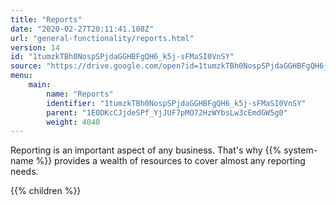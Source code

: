 ```yaml
---
title: "Reports"
date: "2020-02-27T20:11:41.108Z"
url: "general-functionality/reports.html"
version: 14
id: "1tumzkTBh0NospSPjdaGGHBFgQH6_k5j-sFMaSI0VnSY"
source: "https://drive.google.com/open?id=1tumzkTBh0NospSPjdaGGHBFgQH6_k5j-sFMaSI0VnSY"
menu:
    main:
        name: "Reports"
        identifier: "1tumzkTBh0NospSPjdaGGHBFgQH6_k5j-sFMaSI0VnSY"
        parent: "1E0DKcCJjdeSPf_YjJUF7pMO72HzWYbsLw3cEmdGW5g0"
        weight: 4040
---
```









Reporting is an important aspect of any business. That's why {{% system-name %}} provides a wealth of resources to cover almost any reporting needs.







{{% children %}}

